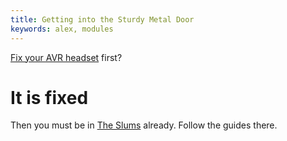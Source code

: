 ```yaml
---
title: Getting into the Sturdy Metal Door
keywords: alex, modules
---
```


[Fix your AVR headset](005-avr.md) first?

# It is fixed
Then you must be in [The Slums](/03-slums/index.md) already. Follow the guides there.

